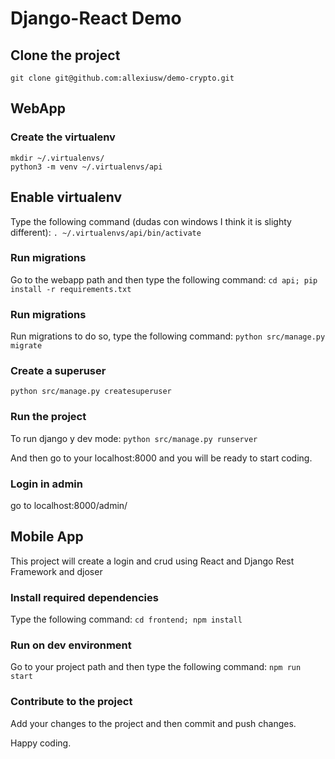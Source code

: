 # Django-React Demo

## Clone the project

`git clone git@github.com:allexiusw/demo-crypto.git`

## WebApp

### Create the virtualenv
```
mkdir ~/.virtualenvs/
python3 -m venv ~/.virtualenvs/api
```

## Enable virtualenv
Type the following command (dudas con windows I think it is slighty different):
`. ~/.virtualenvs/api/bin/activate` 

### Run migrations
Go to the webapp path and then type the following command:
`cd api; pip install -r requirements.txt`

### Run migrations
Run migrations to do so, type the following command:
`python src/manage.py migrate`

### Create a superuser
`python src/manage.py createsuperuser`

### Run the project
To run django y dev mode:
`python src/manage.py runserver`

And then go to your localhost:8000 and you will be ready to start coding.

### Login in admin 
go to localhost:8000/admin/

## Mobile App
This project will create a login and crud using React and Django Rest Framework and djoser

### Install required dependencies
Type the following command:
`cd frontend; npm install`

### Run on dev environment
Go to your project path and then type the following command:
`npm run start`

### Contribute to the project
Add your changes to the project and then commit and push changes.

Happy coding.